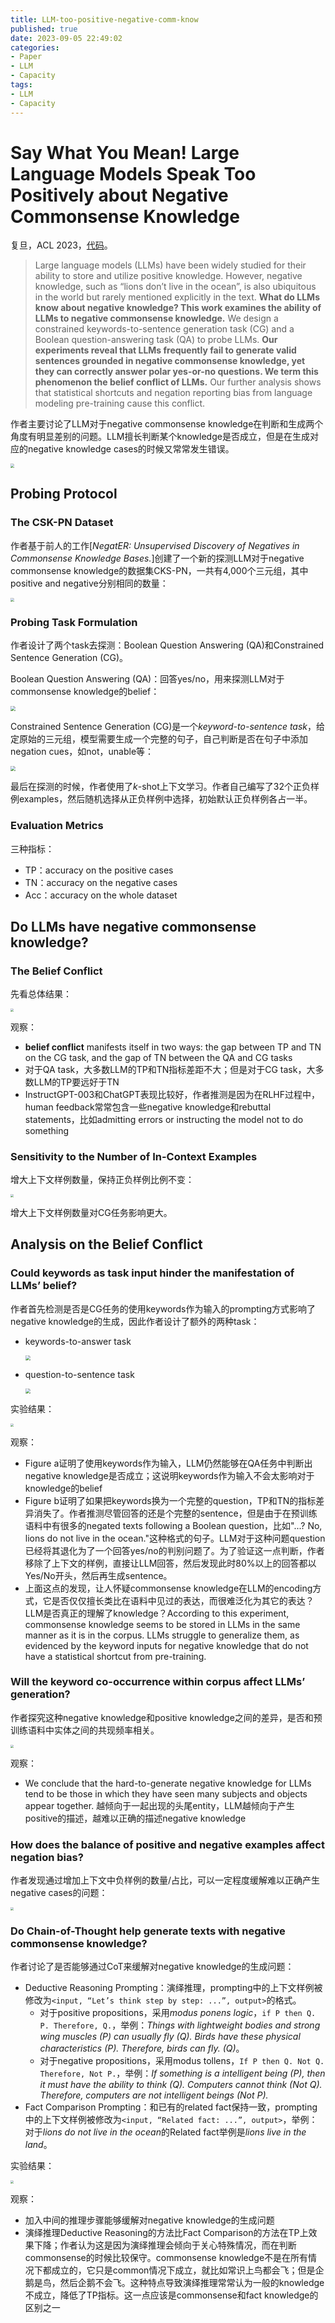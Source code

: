 ```yaml
---
title: LLM-too-positive-negative-comm-know
published: true
date: 2023-09-05 22:49:02
categories:
- Paper
- LLM
- Capacity
tags:
- LLM
- Capacity
---
```


# Say What You Mean! Large Language Models Speak Too Positively about Negative Commonsense Knowledge

复旦，ACL 2023，[代码](https://github.com/jiangjiechen/uncommongen)。

> Large language models (LLMs) have been widely studied for their ability to store and utilize positive knowledge. However, negative knowledge, such as “lions don’t live in the ocean”, is also ubiquitous in the world but rarely mentioned explicitly in the text. **What do LLMs know about negative knowledge? This work examines the ability of LLMs to negative commonsense knowledge.** We design a constrained keywords-to-sentence generation task (CG) and a Boolean question-answering task (QA) to probe LLMs. **Our experiments reveal that LLMs frequently fail to generate valid sentences grounded in negative commonsense knowledge, yet they can correctly answer polar yes-or-no questions. We term this phenomenon the belief conflict of LLMs.** Our further analysis shows that statistical shortcuts and negation reporting bias from language modeling pre-training cause this conflict.

作者主要讨论了LLM对于negative commonsense knowledge在判断和生成两个角度有明显差别的问题。LLM擅长判断某个knowledge是否成立，但是在生成对应的negative knowledge cases的时候又常常发生错误。

<!--more-->

<img src="https://lxy-blog-pics.oss-cn-beijing.aliyuncs.com/asssets/image-20230905225314340.png"   style="zoom:40%;" />

## Probing Protocol

### The CSK-PN Dataset

作者基于前人的工作[*NegatER: Unsupervised Discovery of Negatives in Commonsense Knowledge Bases.*]创建了一个新的探测LLM对于negative commonsense knowledge的数据集CKS-PN，一共有4,000个三元组，其中positive and negative分别相同的数量：

<img src="https://lxy-blog-pics.oss-cn-beijing.aliyuncs.com/asssets/image-20230905225527781.png"   style="zoom:40%;" />

### Probing Task Formulation

作者设计了两个task去探测：Boolean Question Answering (QA)和Constrained Sentence Generation (CG)。

Boolean Question Answering (QA)：回答yes/no，用来探测LLM对于commonsense knowledge的belief：

<img src="https://lxy-blog-pics.oss-cn-beijing.aliyuncs.com/asssets/image-20230905225633688.png"   style="zoom:50%;" />

Constrained Sentence Generation (CG)是一个*keyword-to-sentence task*，给定原始的三元组，模型需要生成一个完整的句子，自己判断是否在句子中添加negation cues，如not，unable等：

<img src="https://lxy-blog-pics.oss-cn-beijing.aliyuncs.com/asssets/image-20230905225658875.png"  style="zoom:50%;" />

最后在探测的时候，作者使用了$k$-shot上下文学习。作者自己编写了$32$个正负样例examples，然后随机选择从正负样例中选择，初始默认正负样例各占一半。

### Evaluation Metrics

三种指标：

- TP：accuracy on the positive cases
- TN：accuracy on the negative cases
- Acc：accuracy on the whole dataset

## Do LLMs have negative commonsense knowledge?

### The Belief Conflict

先看总体结果：

<img src="https://lxy-blog-pics.oss-cn-beijing.aliyuncs.com/asssets/image-20230905230246234.png"   style="zoom:30%;" />

观察：

- **belief conflict** manifests itself in two ways: the gap between TP and TN on the CG task, and the gap of TN between the QA and CG tasks
- 对于QA task，大多数LLM的TP和TN指标差距不大；但是对于CG task，大多数LLM的TP要远好于TN
- InstructGPT-003和ChatGPT表现比较好，作者推测是因为在RLHF过程中，human feedback常常包含一些negative knowledge和rebuttal statements，比如admitting errors or instructing the model not to do something

### Sensitivity to the Number of In-Context Examples

增大上下文样例数量，保持正负样例比例不变：

<img src="https://lxy-blog-pics.oss-cn-beijing.aliyuncs.com/asssets/image-20230905230638557.png"  style="zoom:30%;" />

增大上下文样例数量对CG任务影响更大。

## Analysis on the Belief Conflict

### Could keywords as task input hinder the manifestation of LLMs’ belief?

作者首先检测是否是CG任务的使用keywords作为输入的prompting方式影响了negative knowledge的生成，因此作者设计了额外的两种task：

- keywords-to-answer task

  <img src="https://lxy-blog-pics.oss-cn-beijing.aliyuncs.com/asssets/image-20230905230853242.png"   style="zoom:50%;" />

- question-to-sentence task

  <img src="https://lxy-blog-pics.oss-cn-beijing.aliyuncs.com/asssets/image-20230905230930041.png"   style="zoom:50%;" />

实验结果：

<img src="https://lxy-blog-pics.oss-cn-beijing.aliyuncs.com/asssets/image-20230905231003210.png"   style="zoom:30%;" />

观察：

- Figure a证明了使用keywords作为输入，LLM仍然能够在QA任务中判断出negative knowledge是否成立；这说明keywords作为输入不会太影响对于knowledge的belief
- Figure b证明了如果把keywords换为一个完整的question，TP和TN的指标差异消失了。作者推测尽管回答的还是个完整的sentence，但是由于在预训练语料中有很多的negated texts following a Boolean question，比如"...? No, lions do not live in the ocean."这种格式的句子。LLM对于这种问题question已经将其退化为了一个回答yes/no的判别问题了。为了验证这一点判断，作者移除了上下文的样例，直接让LLM回答，然后发现此时80%以上的回答都以Yes/No开头，然后再生成sentence。
- 上面这点的发现，让人怀疑commonsense knowledge在LLM的encoding方式，它是否仅仅擅长类比在语料中见过的表达，而很难泛化为其它的表达？LLM是否真正的理解了knowledge？According to this experiment, commonsense knowledge seems to be stored in LLMs in the same manner as it is in the corpus. LLMs struggle to generalize them, as evidenced by the keyword inputs for negative knowledge that do not have a statistical shortcut from pre-training.

### Will the keyword co-occurrence within corpus affect LLMs’ generation?

作者探究这种negative knowledge和positive knowledge之间的差异，是否和预训练语料中实体之间的共现频率相关。

<img src="https://lxy-blog-pics.oss-cn-beijing.aliyuncs.com/asssets/image-20230905232121301.png"  style="zoom:30%;" />

观察：

- We conclude that the hard-to-generate negative knowledge for LLMs tend to be those in which they have seen many subjects and objects appear together. 越倾向于一起出现的头尾entity，LLM越倾向于产生positive的描述，越难以正确的描述negative knowledge

### How does the balance of positive and negative examples affect negation bias?

作者发现通过增加上下文中负样例的数量/占比，可以一定程度缓解难以正确产生negative cases的问题：

<img src="https://lxy-blog-pics.oss-cn-beijing.aliyuncs.com/asssets/image-20230905232258148.png"   style="zoom:30%;" />

### Do Chain-of-Thought help generate texts with negative commonsense knowledge?

作者讨论了是否能够通过CoT来缓解对negative knowledge的生成问题：

- Deductive Reasoning Prompting：演绎推理，prompting中的上下文样例被修改为`<input, “Let’s think step by step: ...”, output>`的格式。
  - 对于positive propositions，采用*modus ponens logic*，`if P then Q. P. Therefore, Q.`，举例：*Things with lightweight bodies and strong wing muscles (P) can usually fly (Q). Birds have these physical characteristics (P). Therefore, birds can fly. (Q)*。
  - 对于negative propositions，采用modus tollens，`If P then Q. Not Q. Therefore, Not P.`，举例：*If something is a intelligent being (P), then it must have the ability to think (Q). Computers cannot think (Not Q). Therefore, computers are not intelligent beings (Not P).*
- Fact Comparison Prompting：和已有的related fact保持一致，prompting中的上下文样例被修改为`<input, “Related fact: ...”, output>`，举例：对于*lions do not live in the ocean*的Related fact举例是*lions live in the land*。

实验结果：

<img src="https://lxy-blog-pics.oss-cn-beijing.aliyuncs.com/asssets/image-20230905232801375.png"   style="zoom:30%;" />

观察：

- 加入中间的推理步骤能够缓解对negative knowledge的生成问题
- 演绎推理Deductive Reasoning的方法比Fact Comparison的方法在TP上效果下降；作者认为这是因为演绎推理会倾向于关心特殊情况，而在判断commonsense的时候比较保守。commonsense knowledge不是在所有情况下都成立的，它只是common情况下成立，就比如常识上鸟都会飞；但是企鹅是鸟，然后企鹅不会飞。这种特点导致演绎推理常常认为一般的knowledge不成立，降低了TP指标。这一点应该是commonsense和fact knowledge的区别之一
